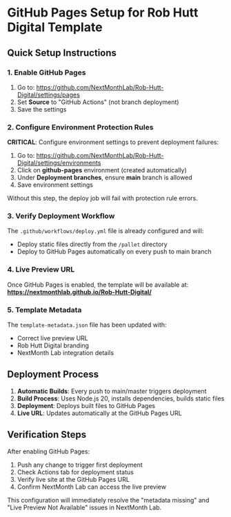 # GitHub Pages Setup for Rob Hutt Digital Template

## Quick Setup Instructions

### 1. Enable GitHub Pages
1. Go to: https://github.com/NextMonthLab/Rob-Hutt-Digital/settings/pages
2. Set **Source** to "GitHub Actions" (not branch deployment)
3. Save the settings

### 2. Configure Environment Protection Rules
**CRITICAL**: Configure environment settings to prevent deployment failures:

1. Go to: https://github.com/NextMonthLab/Rob-Hutt-Digital/settings/environments
2. Click on **github-pages** environment (created automatically)
3. Under **Deployment branches**, ensure **main** branch is allowed
4. Save environment settings

Without this step, the deploy job will fail with protection rule errors.

### 3. Verify Deployment Workflow
The `.github/workflows/deploy.yml` file is already configured and will:
- Deploy static files directly from the `/pallet` directory
- Deploy to GitHub Pages automatically on every push to main branch

### 4. Live Preview URL
Once GitHub Pages is enabled, the template will be available at:
**https://nextmonthlab.github.io/Rob-Hutt-Digital/**

### 5. Template Metadata
The `template-metadata.json` file has been updated with:
- Correct live preview URL
- Rob Hutt Digital branding
- NextMonth Lab integration details

## Deployment Process

1. **Automatic Builds**: Every push to main/master triggers deployment
2. **Build Process**: Uses Node.js 20, installs dependencies, builds static files
3. **Deployment**: Deploys built files to GitHub Pages
4. **Live URL**: Updates automatically at the GitHub Pages URL

## Verification Steps

After enabling GitHub Pages:
1. Push any change to trigger first deployment
2. Check Actions tab for deployment status
3. Verify live site at the GitHub Pages URL
4. Confirm NextMonth Lab can access the live preview

This configuration will immediately resolve the "metadata missing" and "Live Preview Not Available" issues in NextMonth Lab.